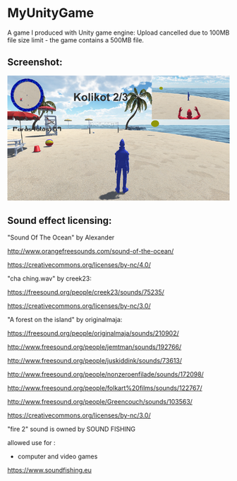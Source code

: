 # MyUnityGame
A game I produced with Unity game engine: Upload cancelled due to 100MB file size limit - the game contains a 500MB file.

## Screenshot:
![alt text](https://github.com/Dr-DeBugg/MyUnityGame/blob/master/unity_game_screenshot.png "Screenshot 1")

## Sound effect licensing:

"Sound Of The Ocean" by Alexander

http://www.orangefreesounds.com/sound-of-the-ocean/

https://creativecommons.org/licenses/by-nc/4.0/


"cha ching.wav" by creek23:

https://freesound.org/people/creek23/sounds/75235/

https://creativecommons.org/licenses/by-nc/3.0/

"A forest on the island" by originalmaja:

https://freesound.org/people/originalmaja/sounds/210902/

http://www.freesound.org/people/jemtman/sounds/192766/

http://www.freesound.org/people/juskiddink/sounds/73613/

http://www.freesound.org/people/nonzeroenfilade/sounds/172098/

http://www.freesound.org/people/folkart%20films/sounds/122767/

http://www.freesound.org/people/Greencouch/sounds/103563/

https://creativecommons.org/licenses/by-nc/3.0/


"fire 2" sound is owned by SOUND FISHING

allowed use for :
- computer and video games

https://www.soundfishing.eu
